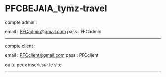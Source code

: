 # PFCBEJAIA_tymz-travel

compte admin : 


email : PFCadmin@gmail.com
pass  : PFCadmin

______________
compte client :


email : PFCclient@gmail.com
pass  : PFCclient

ou tu peux inscrit sur le site
______________
